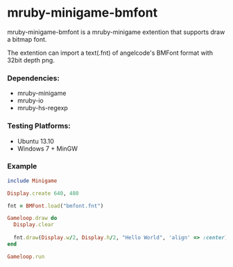 mruby-minigame-bmfont
=====================

mruby-minigame-bmfont is a mruby-minigame extention that supports draw a bitmap font.

The extention can import a text(.fnt) of angelcode's BMFont format with 32bit depth png.

### Dependencies:

- mruby-minigame
- mruby-io
- mruby-hs-regexp

### Testing Platforms:

- Ubuntu 13.10
- Windows 7 + MinGW

### Example

```ruby
include Minigame

Display.create 640, 480

fnt = BMFont.load("bmfont.fnt")

Gameloop.draw do
  Display.clear
  
  fnt.draw(Display.w/2, Display.h/2, "Hello World", 'align' => :center)
end

Gameloop.run
```

